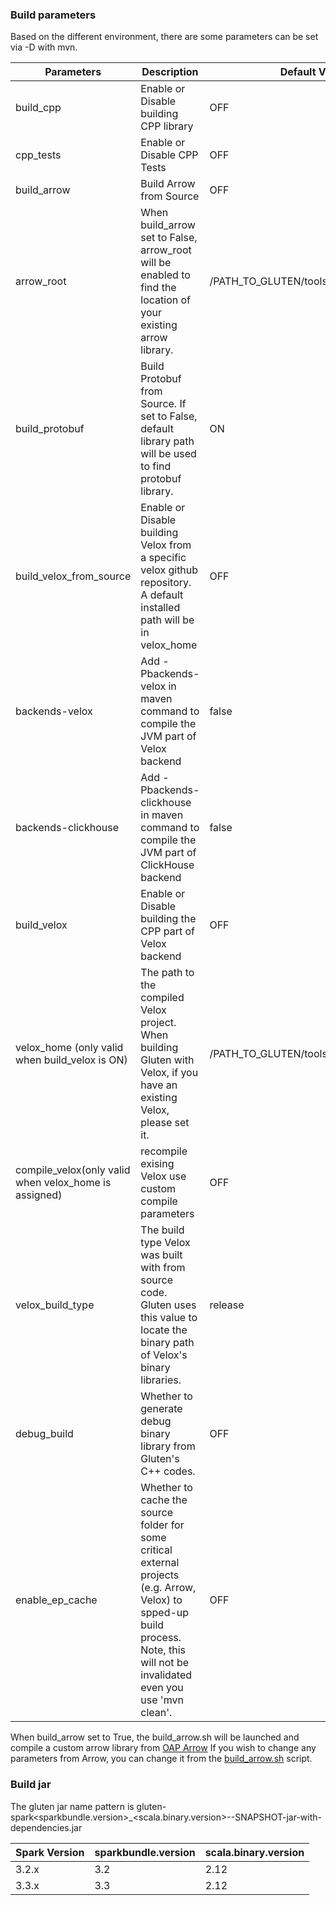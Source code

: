 ### Build parameters

Based on the different environment, there are some parameters can be set via -D with mvn.

| Parameters                                            | Description                                                                                                                                                                        | Default Value |
|-------------------------------------------------------|------------------------------------------------------------------------------------------------------------------------------------------------------------------------------------| ------------- |
| build_cpp                                             | Enable or Disable building CPP library                                                                                                                                             | OFF |
| cpp_tests                                             | Enable or Disable CPP Tests                                                                                                                                                        | OFF |
| build_arrow                                           | Build Arrow from Source                                                                                                                                                            | OFF |
| arrow_root                                            | When build_arrow set to False, arrow_root will be enabled to find the location of your existing arrow library.                                                                     | /PATH_TO_GLUTEN/tools/build/arrow_install |
| build_protobuf                                        | Build Protobuf from Source. If set to False, default library path will be used to find protobuf library.                                                                           |ON |
| build_velox_from_source                               | Enable or Disable building Velox from a specific velox github repository. A default installed path will be in velox_home                                                           | OFF |
| backends-velox                                        | Add -Pbackends-velox in maven command to compile the JVM part of Velox backend                                                                                                     | false |
| backends-clickhouse                                   | Add -Pbackends-clickhouse in maven command to compile the JVM part of ClickHouse backend                                                                                           | false |
| build_velox                                           | Enable or Disable building the CPP part of Velox backend                                                                                                                           | OFF |
| velox_home (only valid when build_velox is ON)        | The path to the compiled Velox project. When building Gluten with Velox, if you have an existing Velox, please set it.                                                             | /PATH_TO_GLUTEN/tools/build/velox_ep |
| compile_velox(only valid when velox_home is assigned) | recompile exising Velox use custom compile parameters                                                                                                                              | OFF |
| velox_build_type                                      | The build type Velox was built with from source code. Gluten uses this value to locate the binary path of Velox's binary libraries.                                                | release |
| debug_build                                           | Whether to generate debug binary library from Gluten's C++ codes.                                                                                                                  | OFF |
| enable_ep_cache                                       | Whether to cache the source folder for some critical external projects (e.g. Arrow, Velox) to spped-up build process. Note, this will not be invalidated even you use 'mvn clean'. | OFF |                                                                                                                                |

When build_arrow set to True, the build_arrow.sh will be launched and compile a custom arrow library from [OAP Arrow](https://github.com/oap-project/arrow/tree/arrow-8.0.0-gluten)
If you wish to change any parameters from Arrow, you can change it from the [build_arrow.sh](../tools/build_arrow.sh) script.

### Build jar

The gluten jar name pattern is gluten-spark<sparkbundle.version>_<scala.binary.version>-<version>-SNAPSHOT-jar-with-dependencies.jar

| Spark Version | sparkbundle.version | scala.binary.version |
| ---------- | ----------- | ------------- |
| 3.2.x | 3.2 | 2.12 |
| 3.3.x | 3.3 | 2.12 |
